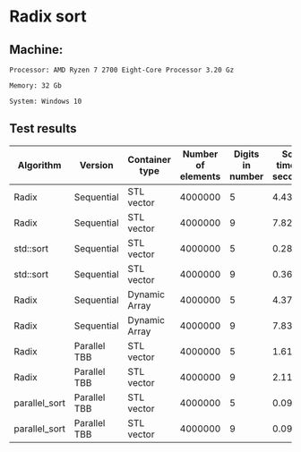 # Radix sort


## Machine:

	Processor: AMD Ryzen 7 2700 Eight-Core Processor 3.20 Gz

	Memory: 32 Gb

	System: Windows 10


## Test results

| Algorithm | Version | Container type | Number of elements | Digits in number | Sort time in seconds |
| --- | --- | --- | --- | --- | --- |
| Radix | Sequential | STL vector | 4000000 | 5 | 4.433 | 
| Radix | Sequential | STL vector | 4000000 | 9 | 7.825 | 
| std::sort | Sequential | STL vector | 4000000 | 5 | 0.285 | 
| std::sort | Sequential | STL vector | 4000000 | 9 | 0.363 | 
| Radix | Sequential | Dynamic Array | 4000000 | 5 | 4.37 | 
| Radix | Sequential | Dynamic Array | 4000000 | 9 | 7.83 | 
| Radix | Parallel TBB | STL vector | 4000000 | 5 | 1.619 | 
| Radix | Parallel TBB | STL vector | 4000000 | 9 | 2.113 | 
| parallel_sort | Parallel TBB | STL vector | 4000000 | 5 | 0.096 | 
| parallel_sort | Parallel TBB | STL vector | 4000000 | 9 | 0.095 | 
